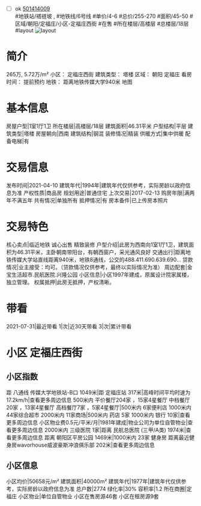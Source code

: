 - [ ] ok [501414009](https://bj.5i5j.com/ershoufang/501414009.html)  
 #地铁站/褡裢坡 ,  #地铁线/6号线
#单价/4-6 #总价/255-270 #面积/45-50   #区域/朝阳/定福庄/小区-定福庄西街 #在售 #所在楼层/高楼层 #总楼层/18层 #layout 
![layout](http://image2a.5i5j.com/bdir/layout/2a8d99a338514a5481ea9f33a69ccf06.jpg_P5.jpg) 
# 简介 
 265万,  5.72万/m² 
小区： 定福庄西街
建筑类型： 塔楼
区域： 朝阳 定福庄
看房时间： 提前预约
地铁： 距离地铁传媒大学940米 地图
# 基本信息 
 房屋户型|1室1厅1卫
所在楼层|高楼层/18层
建筑面积|46.31平米
户型结构|平层
建筑类型|塔楼
房屋朝向|西南
建筑结构|钢混
装修情况|精装
供暖方式|集中供暖
配备电梯|有
# 交易信息 
 发布时间|2021-04-10
建筑年代|1994年|建筑年代仅供参考，实际房龄以政府信息为准
产权性质|商品房
规划用途|普通住宅
上次交易|2017-02-13
购房年限|满两年不满五年
共有情况|单独所有
抵押情况|有
房本备件|已上传房本照片
# 交易特色 
 核心卖点|临近地铁 诚心出售 精致装修
户型介绍|此房为西南向1室1厅1卫，建筑面积为46.31平米，主卧朝南带阳台，有朝西窗户，采光通风良好
交通出行|距离地铁传媒大学站直线距离940米，地铁8通线，公交的488.411.690.639.690...
贷款情况|业主接受：均可。（贷款情况仅供参考，最终以实际情况为准）
周边配套|金宝生活超市.民航医院.兴隆公园
小区信息|小区1997年建成，原属设计院家属楼，独立管理。
权属抵押|此房无抵押，产权清晰。
# 带看 
 2021-07-31|最近带看	 1|次|近30天带看	 3|次|累计带看
# 小区 定福庄西街
## 小区指数 
 距 八通线 传媒大学地铁站-B口 1049米|距 定福庄站 317米|高峰时间平均时速为17.2km/h|查看更多周边信息
500米内 平价餐厅204家 ，15家4星餐厅
中档餐厅20家 ，13家4星餐厅
高档餐厅7家 ，5家4星餐厅|500米内 6家便利店
1000米内 44家综合超市
2000米内 11家商场|500米内 药店 5家
1000米内 银行 10家|查看更多周边信息
小区物业费0.5元/平米/月|1981年建成|物业公司为单位自管物业|查看更多周边信息
2000米内 三级医院 1家|距离 民航总医院 (三甲/A类) 1974米|查看更多周边信息
距离 朝阳区平房公园 1469米|1000米内 23家 健身房
距离最近健身房wavorhouse威波豪斯冲浪俱乐部 202米|查看更多周边信息
## 小区信息 
 小区均价|50658元/m²
建筑面积|40000m²
建筑年代|1977年|建筑年代仅供参考，实际房龄以政府信息为准
总户数|2774
绿化率|30%
容积率|1.2
所在商圈|定福庄
小区物业|单位自管物业
小区在售房源46套
小区在租房源9套

